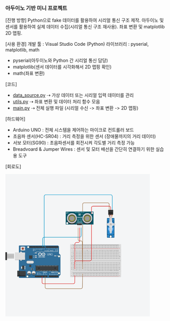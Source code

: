 ### 아두이노 기반 미니 프로젝트

[진행 방향]
Python으로 fake 데이터를 활용하여 시리얼 통신 구조 제작.
아두이노 및 센서를 활용하여 실제 데이터 수집(시리얼 통신 구조 재사용).
좌표 변환 및 matplotlib 2D 맵핑.

[사용 환경]
개발 툴 : Visual Studio Code (Python)
라이브러리 : pyserial, matplotlib, math
- pyserial(아두이노와 Python 간 시리얼 통신 담당)
- matplotlib(센서 데이터를 시각화해서 2D 맵핑 확인)
- math(좌표 변환)

[코드]
- [data_source.py](https://github.com/sgayoung129/SLAM-Arduino-Unity-Simulation/blob/main/Arduino/data_source.py)
  ⇢ 가상 데이터 또는 시리얼 입력 데이터를 관리
- [utils.py](https://github.com/sgayoung129/SLAM-Arduino-Unity-Simulation/blob/main/Arduino/utils.py)
  ⇢ 좌표 변환 및 데이터 처리 함수 모음  
- [main.py](https://github.com/sgayoung129/SLAM-Arduino-Unity-Simulation/blob/main/Arduino/main.py)
 ⇢ 전체 실행 파일 (시리얼 수신 -> 좌표 변환 -> 2D 맵핑)

[하드웨어]
- Arduino UNO : 전체 시스템을 제어하는 마이크로 컨트롤러 보드
- 초음파 센서(HC-SR04) : 거리 측정을 위한 센서 (장애물까지의 거리 데이터)
- 서보 모터(SG90) : 초음파센서를 회전시켜 각도별 거리 측정 가능
- Breadvoard & Jumper Wires : 센서 및 모터 배선을 간단히 연결하기 위한 실습용 도구

[회로도]

<img src="./Arduino_circuit.png" alt="아두이노 회로도" width="450"/>

